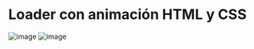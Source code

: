 # Loader con animación HTML y CSS

![image](https://github.com/user-attachments/assets/251f3736-3fe4-468e-b461-ba906f2f666a)
![image](https://github.com/user-attachments/assets/1626ea0e-e676-4884-9e05-81c58489026e)


